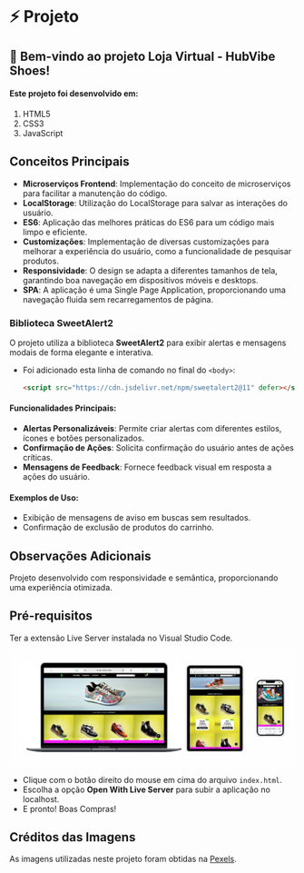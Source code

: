 # ⚡ Projeto
## 🚀 Bem-vindo ao projeto Loja Virtual - HubVibe Shoes!
#### Este projeto foi desenvolvido em:

1. HTML5
2. CSS3
3. JavaScript

## Conceitos Principais
- **Microserviços Frontend**: Implementação do conceito de microserviços para facilitar a manutenção do código.
- **LocalStorage**: Utilização do LocalStorage para salvar as interações do usuário.
- **ES6**: Aplicação das melhores práticas do ES6 para um código mais limpo e eficiente.
- **Customizações**: Implementação de diversas customizações para melhorar a experiência do usuário, como a funcionalidade de pesquisar produtos.
- **Responsividade**: O design se adapta a diferentes tamanhos de tela, garantindo boa navegação em dispositivos móveis e desktops.
- **SPA**: A aplicação é uma Single Page Application, proporcionando uma navegação fluida sem recarregamentos de página.

### Biblioteca SweetAlert2
O projeto utiliza a biblioteca **SweetAlert2** para exibir alertas e mensagens modais de forma elegante e interativa.

- Foi adicionado esta linha de comando no final do `<body>`:
    ```html
    <script src="https://cdn.jsdelivr.net/npm/sweetalert2@11" defer></script>
    ```
#### Funcionalidades Principais:
- **Alertas Personalizáveis**: Permite criar alertas com diferentes estilos, ícones e botões personalizados.
- **Confirmação de Ações**: Solicita confirmação do usuário antes de ações críticas.
- **Mensagens de Feedback**: Fornece feedback visual em resposta a ações do usuário.

#### Exemplos de Uso:
- Exibição de mensagens de aviso em buscas sem resultados.
- Confirmação de exclusão de produtos do carrinho.

## Observações Adicionais
Projeto desenvolvido com responsividade e semântica, proporcionando uma experiência otimizada.

## Pré-requisitos
Ter a extensão Live Server instalada no Visual Studio Code.

<img src="./assets/img/readme.jpg" width="650" />

- Clique com o botão direito do mouse em cima do arquivo `index.html`.
- Escolha a opção **Open With Live Server** para subir a aplicação no localhost.
- E pronto! Boas Compras!

## Créditos das Imagens
As imagens utilizadas neste projeto foram obtidas na [Pexels](https://www.pexels.com).
